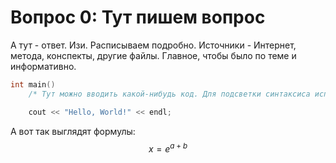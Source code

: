 # Вопрос 0: Тут пишем вопрос
А тут - ответ. Изи.
Расписываем подробно. Источники - Интернет, метода, конспекты, другие файлы. Главное, чтобы было по теме и информативно.

```cpp
int main() 
	/* Тут можно вводить какой-нибудь код. Для подсветки синтаксиса используем ```cpp */

	cout << "Hello, World!" << endl;

```

А вот так выглядят формулы: $$ x = e^{a+b} $$
